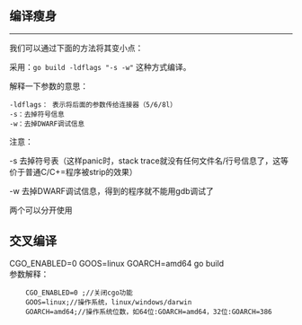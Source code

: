 ## 编译瘦身
------------------
我们可以通过下面的方法将其变小点：

采用：`go build -ldflags "-s -w"` 这种方式编译。

解释一下参数的意思：

    -ldflags： 表示将后面的参数传给连接器（5/6/8l）
    -s：去掉符号信息
    -w：去掉DWARF调试信息

注意：

-s 去掉符号表（这样panic时，stack trace就没有任何文件名/行号信息了，这等价于普通C/C+=程序被strip的效果）

-w 去掉DWARF调试信息，得到的程序就不能用gdb调试了

两个可以分开使用

## 交叉编译
CGO_ENABLED=0 GOOS=linux GOARCH=amd64 go build    
参数解释：
```
    CGO_ENABLED=0 ;//关闭cgo功能
    GOOS=linux;//操作系统，linux/windows/darwin 
    GOARCH=amd64;//操作系统位数，如64位:GOARCH=amd64，32位:GOARCH=386
```

